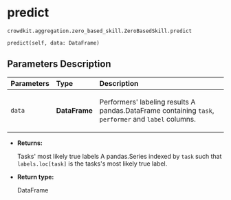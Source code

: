 # predict
`crowdkit.aggregation.zero_based_skill.ZeroBasedSkill.predict`

```
predict(self, data: DataFrame)
```

## Parameters Description

| Parameters | Type | Description |
| :----------| :----| :-----------|
`data`|**DataFrame**|<p>Performers&#x27; labeling results A pandas.DataFrame containing `task`, `performer` and `label` columns.</p>

* **Returns:**

  Tasks' most likely true labels
A pandas.Series indexed by `task` such that `labels.loc[task]`
is the tasks's most likely true label.

* **Return type:**

  DataFrame
